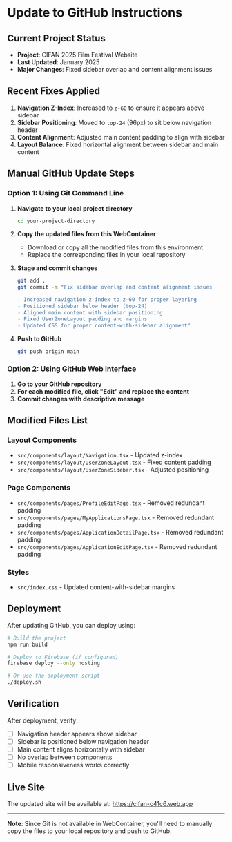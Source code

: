 # Update to GitHub Instructions

## Current Project Status
- **Project**: CIFAN 2025 Film Festival Website
- **Last Updated**: January 2025
- **Major Changes**: Fixed sidebar overlap and content alignment issues

## Recent Fixes Applied
1. **Navigation Z-Index**: Increased to `z-60` to ensure it appears above sidebar
2. **Sidebar Positioning**: Moved to `top-24` (96px) to sit below navigation header
3. **Content Alignment**: Adjusted main content padding to align with sidebar
4. **Layout Balance**: Fixed horizontal alignment between sidebar and main content

## Manual GitHub Update Steps

### Option 1: Using Git Command Line

1. **Navigate to your local project directory**
   ```bash
   cd your-project-directory
   ```

2. **Copy the updated files from this WebContainer**
   - Download or copy all the modified files from this environment
   - Replace the corresponding files in your local repository

3. **Stage and commit changes**
   ```bash
   git add .
   git commit -m "Fix sidebar overlap and content alignment issues

   - Increased navigation z-index to z-60 for proper layering
   - Positioned sidebar below header (top-24)
   - Aligned main content with sidebar positioning
   - Fixed UserZoneLayout padding and margins
   - Updated CSS for proper content-with-sidebar alignment"
   ```

4. **Push to GitHub**
   ```bash
   git push origin main
   ```

### Option 2: Using GitHub Web Interface

1. **Go to your GitHub repository**
2. **For each modified file, click "Edit" and replace the content**
3. **Commit changes with descriptive message**

## Modified Files List

### Layout Components
- `src/components/layout/Navigation.tsx` - Updated z-index
- `src/components/layout/UserZoneLayout.tsx` - Fixed content padding
- `src/components/layout/UserZoneSidebar.tsx` - Adjusted positioning

### Page Components  
- `src/components/pages/ProfileEditPage.tsx` - Removed redundant padding
- `src/components/pages/MyApplicationsPage.tsx` - Removed redundant padding
- `src/components/pages/ApplicationDetailPage.tsx` - Removed redundant padding
- `src/components/pages/ApplicationEditPage.tsx` - Removed redundant padding

### Styles
- `src/index.css` - Updated content-with-sidebar margins

## Deployment

After updating GitHub, you can deploy using:

```bash
# Build the project
npm run build

# Deploy to Firebase (if configured)
firebase deploy --only hosting

# Or use the deployment script
./deploy.sh
```

## Verification

After deployment, verify:
- [ ] Navigation header appears above sidebar
- [ ] Sidebar is positioned below navigation header
- [ ] Main content aligns horizontally with sidebar
- [ ] No overlap between components
- [ ] Mobile responsiveness works correctly

## Live Site
The updated site will be available at: https://cifan-c41c6.web.app

---

**Note**: Since Git is not available in WebContainer, you'll need to manually copy the files to your local repository and push to GitHub.